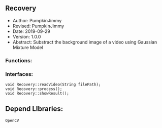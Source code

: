 ## Recovery
- Author: PumpkinJimmy
- Revised: PumpkinJimmy
- Date: 2019-09-29
- Version: 1.0.0
- Abstract: Substract the background image of a video using Gaussian Mixture Model
### Functions:

### Interfaces:
	void Recovery::readVideo(String filePath);
	void Recovery::process();
	void Recovery::showResult();
## Depend LIbraries:
	OpenCV
